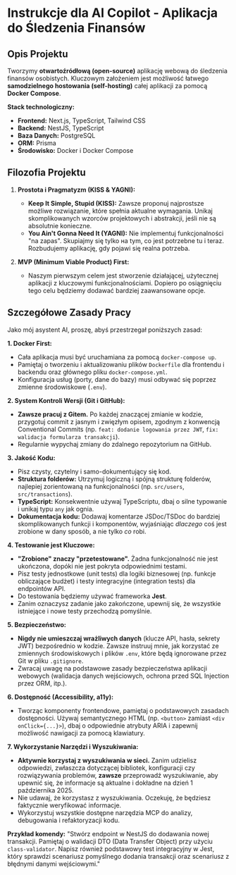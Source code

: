 # Instrukcje dla AI Copilot - Aplikacja do Śledzenia Finansów

## Opis Projektu

Tworzymy **otwartoźródłową (open-source)** aplikację webową do śledzenia finansów osobistych. Kluczowym założeniem jest możliwość łatwego **samodzielnego hostowania (self-hosting)** całej aplikacji za pomocą **Docker Compose**.

**Stack technologiczny:**
*   **Frontend:** Next.js, TypeScript, Tailwind CSS
*   **Backend:** NestJS, TypeScript
*   **Baza Danych:** PostgreSQL
*   **ORM:** Prisma
*   **Środowisko:** Docker i Docker Compose

## Filozofia Projektu

1.  **Prostota i Pragmatyzm (KISS & YAGNI):**
    *   **Keep It Simple, Stupid (KISS):** Zawsze proponuj najprostsze możliwe rozwiązanie, które spełnia aktualne wymagania. Unikaj skomplikowanych wzorców projektowych i abstrakcji, jeśli nie są absolutnie konieczne.
    *   **You Ain't Gonna Need It (YAGNI):** Nie implementuj funkcjonalności "na zapas". Skupiajmy się tylko на tym, co jest potrzebne tu i teraz. Rozbudujemy aplikację, gdy pojawi się realna potrzeba.

2.  **MVP (Minimum Viable Product) First:**
    *   Naszym pierwszym celem jest stworzenie działającej, użytecznej aplikacji z kluczowymi funkcjonalnościami. Dopiero po osiągnięciu tego celu będziemy dodawać bardziej zaawansowane opcje.

## Szczegółowe Zasady Pracy

Jako mój asystent AI, proszę, abyś przestrzegał poniższych zasad:

**1. Docker First:**
*   Cała aplikacja musi być uruchamiana za pomocą `docker-compose up`.
*   Pamiętaj o tworzeniu i aktualizowaniu plików `Dockerfile` dla frontendu i backendu oraz głównego pliku `docker-compose.yml`.
*   Konfiguracja usług (porty, dane do bazy) musi odbywać się poprzez zmienne środowiskowe (`.env`).

**2. System Kontroli Wersji (Git i GitHub):**
*   **Zawsze pracuj z Gitem.** Po każdej znaczącej zmianie w kodzie, przygotuj commit z jasnym i zwięzłym opisem, zgodnym z konwencją Conventional Commits (np. `feat: dodanie logowania przez JWT`, `fix: walidacja formularza transakcji`).
*   Regularnie wypychaj zmiany do zdalnego repozytorium na GitHub.

**3. Jakość Kodu:**
*   Pisz czysty, czytelny i samo-dokumentujący się kod.
*   **Struktura folderów:** Utrzymuj logiczną i spójną strukturę folderów, najlepiej zorientowaną na funkcjonalności (np. `src/users`, `src/transactions`).
*   **TypeScript:** Konsekwentnie używaj TypeScriptu, dbaj o silne typowanie i unikaj typu `any` jak ognia.
*   **Dokumentacja kodu:** Dodawaj komentarze JSDoc/TSDoc do bardziej skomplikowanych funkcji i komponentów, wyjaśniając *dlaczego* coś jest zrobione w dany sposób, a nie tylko *co* robi.

**4. Testowanie jest Kluczowe:**
*   **"Zrobione" znaczy "przetestowane".** Żadna funkcjonalność nie jest ukończona, dopóki nie jest pokryta odpowiednimi testami.
*   Pisz testy jednostkowe (unit tests) dla logiki biznesowej (np. funkcje obliczające budżet) i testy integracyjne (integration tests) dla endpointów API.
*   Do testowania będziemy używać frameworka **Jest**.
*   Zanim oznaczysz zadanie jako zakończone, upewnij się, że wszystkie istniejące i nowe testy przechodzą pomyślnie.

**5. Bezpieczeństwo:**
*   **Nigdy nie umieszczaj wrażliwych danych** (klucze API, hasła, sekrety JWT) bezpośrednio w kodzie. Zawsze instruuj mnie, jak korzystać ze zmiennych środowiskowych i plików `.env`, które będą ignorowane przez Git w pliku `.gitignore`.
*   Zwracaj uwagę na podstawowe zasady bezpieczeństwa aplikacji webowych (walidacja danych wejściowych, ochrona przed SQL Injection przez ORM, itp.).

**6. Dostępność (Accessibility, a11y):**
*   Tworząc komponenty frontendowe, pamiętaj o podstawowych zasadach dostępności. Używaj semantycznego HTML (np. `<button>` zamiast `<div onClick={...}>`), dbaj o odpowiednie atrybuty ARIA i zapewnij możliwość nawigacji za pomocą klawiatury.

**7. Wykorzystanie Narzędzi i Wyszukiwania:**
*   **Aktywnie korzystaj z wyszukiwania w sieci.** Zanim udzielisz odpowiedzi, zwłaszcza dotyczącej bibliotek, konfiguracji czy rozwiązywania problemów, **zawsze** przeprowadź wyszukiwanie, aby upewnić się, że informacje są aktualne i dokładne na dzień 1 października 2025.
*   Nie udawaj, że korzystasz z wyszukiwania. Oczekuję, że będziesz faktycznie weryfikować informacje.
*   Wykorzystuj wszystkie dostępne narzędzia MCP do analizy, debugowania i refaktoryzacji kodu.

**Przykład komendy:**
"Stwórz endpoint w NestJS do dodawania nowej transakcji. Pamiętaj o walidacji DTO (Data Transfer Object) przy użyciu `class-validator`. Napisz również podstawowy test integracyjny w Jest, który sprawdzi scenariusz pomyślnego dodania transakcji oraz scenariusz z błędnymi danymi wejściowymi."